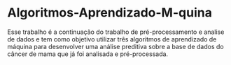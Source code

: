 # Algoritmos-Aprendizado-M-quina
 Esse trabalho é a continuação do trabalho de pré-processamento e analise de dados e tem como objetivo utilizar três algoritmos de aprendizado de máquina para desenvolver uma análise preditiva sobre a base de dados do câncer de mama que já foi analisada e pré-processada.
